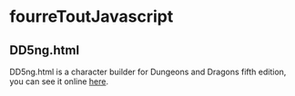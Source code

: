 # fourreToutJavascript

## DD5ng.html

DD5ng.html is a character builder for Dungeons and Dragons fifth edition, you can see it online [here](http://cvgenerator.herokuapp.com/static/dvaumoron/fourreToutJavascript/DD5ng.html).
